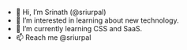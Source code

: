 - 👋 Hi, I’m Srinath (@sriurpal)
- 👀 I’m interested in learning about new technology.
- 🌱 I’m currently learning CSS and SaaS.
- 📫 Reach me @sriurpal

<!---
sriurpal/sriurpal is a ✨ special ✨ repository because its `README.md` (this file) appears on your GitHub profile.
You can click the Preview link to take a look at your changes.
--->
